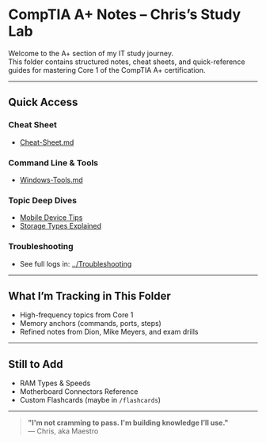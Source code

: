 # CompTIA A+ Notes – Chris’s Study Lab

Welcome to the A+ section of my IT study journey.  
This folder contains structured notes, cheat sheets, and quick-reference guides for mastering Core 1 of the CompTIA A+ certification.

---

## **Quick Access**

### **Cheat Sheet**
- [Cheat-Sheet.md](./Cheat-Sheet.md)

### **Command Line & Tools**
- [Windows-Tools.md](./Windows-Tools.md)

### **Topic Deep Dives**
- [Mobile Device Tips](./Mobile-Device-Tips.md)
- [Storage Types Explained](./Storage-Types-Explained.md)

### **Troubleshooting**
- See full logs in: [../Troubleshooting](../A+-Troubleshooting)

---

## **What I’m Tracking in This Folder**
- High-frequency topics from Core 1
- Memory anchors (commands, ports, steps)
- Refined notes from Dion, Mike Meyers, and exam drills

---

## **Still to Add**
- RAM Types & Speeds
- Motherboard Connectors Reference
- Custom Flashcards (maybe in `/flashcards`)

---

> **"I'm not cramming to pass. I'm building knowledge I’ll use."**  
> — Chris, aka Maestro
